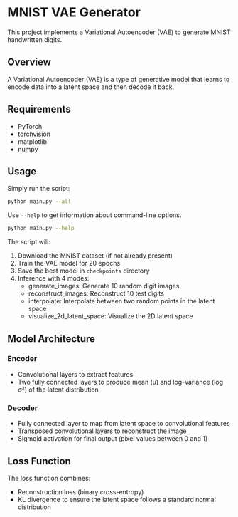 # MNIST VAE Generator

This project implements a Variational Autoencoder (VAE) to generate MNIST handwritten digits.

## Overview

A Variational Autoencoder (VAE) is a type of generative model that learns to encode data into a latent space and then decode it back.

## Requirements

- PyTorch
- torchvision
- matplotlib
- numpy

## Usage

Simply run the script:

```bash
python main.py --all
```

Use `--help` to get information about command-line options.
```bash
python main.py --help
```

The script will:
1. Download the MNIST dataset (if not already present)
2. Train the VAE model for 20 epochs
3. Save the best model in `checkpoints` directory
4. Inference with 4 modes:
    - generate_images: Generate 10 random digit images
    - reconstruct_images: Reconstruct 10 test digits
    - interpolate: Interpolate between two random points in the latent space
    - visualize_2d_latent_space: Visualize the 2D latent space


## Model Architecture

### Encoder
- Convolutional layers to extract features
- Two fully connected layers to produce mean (μ) and log-variance (log σ²) of the latent distribution

### Decoder
- Fully connected layer to map from latent space to convolutional features
- Transposed convolutional layers to reconstruct the image
- Sigmoid activation for final output (pixel values between 0 and 1)

## Loss Function

The loss function combines:
- Reconstruction loss (binary cross-entropy)
- KL divergence to ensure the latent space follows a standard normal distribution


